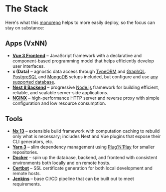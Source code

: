 # The Stack

Here's what this [monorepo](https://nx.dev/guides/why-monorepos) helps to more easily deploy, so the focus can stay on substance:

## Apps (VxNN)

-   [**Vue 3 Frontend**](https://vuejs.org) – JavaScript framework with a declarative and component-based programming model that helps efficiently develop user interfaces.
-   **x (Data)** – agnostic data access through [TypeORM](https://typeorm.io/#/) and [GraphQL](https://graphql.org). [PostgreSQL](https://www.postgresql.org) and [MongoDB](https://www.mongodb.com) setups included, but configure and use [any supported database](https://typeorm.io/#/connection-options).
-   [**Nest 8 Backend**](https://nestjs.com) – progressive [Node.js](https://nodejs.org/en/) framework for building efficient, reliable, and scalable server-side applications.
-   [**NGINX**](https://www.nginx.com/resources/wiki/) – high-performance HTTP server and reverse proxy with simple configuration and low resource consumption.

## Tools

-   [**Nx 13**](https://nx.dev) – extensible build framework with computation caching to rebuild only what is necessary; includes Nest and Vue plugins that expose their CLI generators, etc.
-   [**Yarn 3**](https://yarnpkg.com) – slim dependency management using [Plug'N'Play](https://yarnpkg.com/features/pnp) for smaller repositories.
-   [**Docker**](https://www.docker.com/get-started) – spin up the database, backend, and frontend with consistent environments both locally and on remote hosts.
-   [**Certbot**](https://certbot.eff.org) – SSL certificate generation for both local development and remote hosts.
-   [**Jenkins**](https://www.jenkins.io) – base CI/CD pipeline that can be built out to meet requirements.
